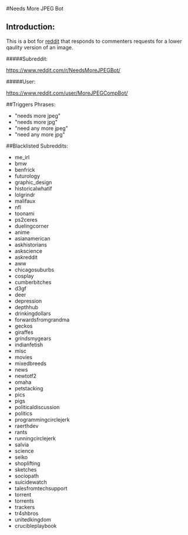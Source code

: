 #Needs More JPEG Bot

## Introduction:

This is a bot for [reddit](https://reddit.com/) that responds to commenters requests for a lower qaulity version of an image.

#####Subreddit:

https://www.reddit.com/r/NeedsMoreJPEGBot/

#####User:

https://www.reddit.com/user/MoreJPEGCompBot/

##Triggers Phrases:

* "needs more jpeg"
* "needs more jpg"
* "need any more jpeg"
* "need any more jpg"

##Blacklisted Subreddits:

* me_irl
* bmw 
* benfrick 
* futurology 
* graphic_design 
* historicalwhatif 
* lolgrindr 
* malifaux 
* nfl 
* toonami
* ps2ceres
* duelingcorner
* anime 
* asianamerican 
* askhistorians 
* askscience 
* askreddit 
* aww 
* chicagosuburbs 
* cosplay 
* cumberbitches 
* d3gf 
* deer 
* depression 
* depthhub 
* drinkingdollars 
* forwardsfromgrandma 
* geckos 
* giraffes 
* grindsmygears 
* indianfetish 
* misc 
* movies 
* mixedbreeds 
* news 
* newtotf2 
* omaha 
* petstacking 
* pics 
* pigs 
* politicaldiscussion 
* politics 
* programmingcirclejerk 
* raerthdev 
* rants 
* runningcirclejerk 
* salvia 
* science 
* seiko 
* shoplifting 
* sketches 
* sociopath 
* suicidewatch 
* talesfromtechsupport
* torrent
* torrents
* trackers
* tr4shbros 
* unitedkingdom
* crucibleplaybook

